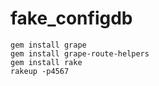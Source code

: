 # fake_configdb

```
gem install grape
gem install grape-route-helpers
gem install rake
rakeup -p4567
```
